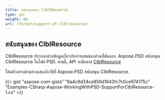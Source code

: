 ```yaml
---
title: สนับสนุนของ ClblResource
type: คู่มือ
weight: 80
url: /th/net/support-of-clblresource/
---
```


## **สนับสนุนของ ClblResource**
ClblResource ประกอบด้วยข้อมูลเกี่ยวกับการผสมของส่วนที่ตัดออก. Aspose.PSD สนับสนุน ClblResource ในไฟล์ PSD. ตามนี้, API จะมีคลาส [ClblResource](https://reference.aspose.com/net/psd/aspose.psd.fileformats.psd.layers.layerresources/clblresource) 

โค้ดตัวอย่างด้านล่างแสดงถึงวิธีที่ Aspose.PSD สนับสนุน ClblResource.

{{< gist "aspose-com-gists" "8a4c9d34ce856d1642fc7c0ce974175c" "Examples-CSharp-Aspose-WorkingWithPSD-SupportForClblResource-1.cs" >}}
